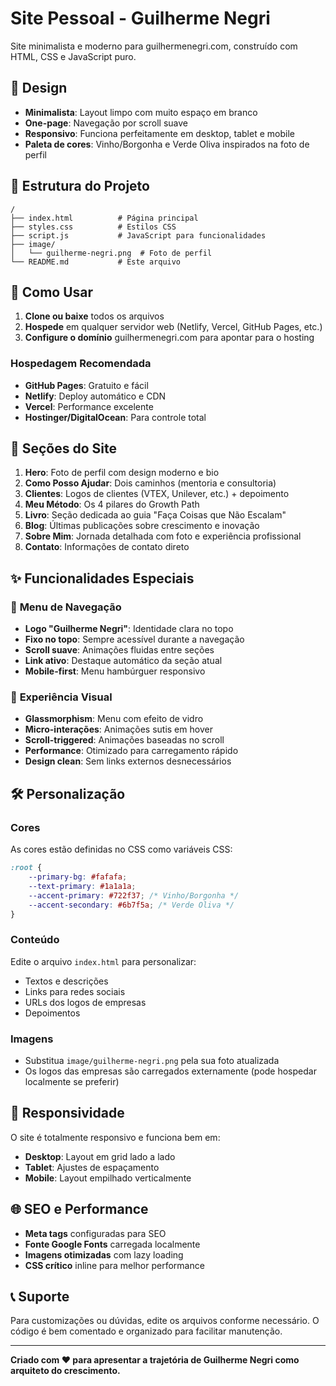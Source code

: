 # Site Pessoal - Guilherme Negri

Site minimalista e moderno para guilhermenegri.com, construído com HTML, CSS e JavaScript puro.

## 🎨 Design

- **Minimalista**: Layout limpo com muito espaço em branco
- **One-page**: Navegação por scroll suave
- **Responsivo**: Funciona perfeitamente em desktop, tablet e mobile
- **Paleta de cores**: Vinho/Borgonha e Verde Oliva inspirados na foto de perfil

## 📁 Estrutura do Projeto

```
/
├── index.html          # Página principal
├── styles.css          # Estilos CSS
├── script.js           # JavaScript para funcionalidades
├── image/
│   └── guilherme-negri.png  # Foto de perfil
└── README.md           # Este arquivo
```

## 🚀 Como Usar

1. **Clone ou baixe** todos os arquivos
2. **Hospede** em qualquer servidor web (Netlify, Vercel, GitHub Pages, etc.)
3. **Configure o domínio** guilhermenegri.com para apontar para o hosting

### Hospedagem Recomendada

- **GitHub Pages**: Gratuito e fácil
- **Netlify**: Deploy automático e CDN
- **Vercel**: Performance excelente
- **Hostinger/DigitalOcean**: Para controle total

## 🎯 Seções do Site

1. **Hero**: Foto de perfil com design moderno e bio
2. **Como Posso Ajudar**: Dois caminhos (mentoria e consultoria)
3. **Clientes**: Logos de clientes (VTEX, Unilever, etc.) + depoimento
4. **Meu Método**: Os 4 pilares do Growth Path
5. **Livro**: Seção dedicada ao guia "Faça Coisas que Não Escalam"
6. **Blog**: Últimas publicações sobre crescimento e inovação
7. **Sobre Mim**: Jornada detalhada com foto e experiência profissional
8. **Contato**: Informações de contato direto

## ✨ Funcionalidades Especiais

### 🧭 **Menu de Navegação**
- **Logo "Guilherme Negri"**: Identidade clara no topo
- **Fixo no topo**: Sempre acessível durante a navegação
- **Scroll suave**: Animações fluidas entre seções
- **Link ativo**: Destaque automático da seção atual
- **Mobile-first**: Menu hambúrguer responsivo

### 🎨 **Experiência Visual**
- **Glassmorphism**: Menu com efeito de vidro
- **Micro-interações**: Animações sutis em hover
- **Scroll-triggered**: Animações baseadas no scroll
- **Performance**: Otimizado para carregamento rápido
- **Design clean**: Sem links externos desnecessários

## 🛠️ Personalização

### Cores
As cores estão definidas no CSS como variáveis CSS:

```css
:root {
    --primary-bg: #fafafa;
    --text-primary: #1a1a1a;
    --accent-primary: #722f37; /* Vinho/Borgonha */
    --accent-secondary: #6b7f5a; /* Verde Oliva */
}
```

### Conteúdo
Edite o arquivo `index.html` para personalizar:
- Textos e descrições
- Links para redes sociais
- URLs dos logos de empresas
- Depoimentos

### Imagens
- Substitua `image/guilherme-negri.png` pela sua foto atualizada
- Os logos das empresas são carregados externamente (pode hospedar localmente se preferir)

## 📱 Responsividade

O site é totalmente responsivo e funciona bem em:
- **Desktop**: Layout em grid lado a lado
- **Tablet**: Ajustes de espaçamento
- **Mobile**: Layout empilhado verticalmente

## 🌐 SEO e Performance

- **Meta tags** configuradas para SEO
- **Fonte Google Fonts** carregada localmente
- **Imagens otimizadas** com lazy loading
- **CSS crítico** inline para melhor performance

## 📞 Suporte

Para customizações ou dúvidas, edite os arquivos conforme necessário. O código é bem comentado e organizado para facilitar manutenção.

---

**Criado com ❤️ para apresentar a trajetória de Guilherme Negri como arquiteto do crescimento.**
